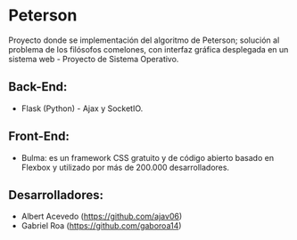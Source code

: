 # Peterson
Proyecto donde se implementación del algoritmo de Peterson; solución al problema de los filósofos comelones, con interfaz gráfica desplegada en un sistema web - Proyecto de Sistema Operativo.

## Back-End:
* Flask (Python) - Ajax y SocketIO.

## Front-End:
* Bulma: es un framework CSS gratuito y de código abierto basado en Flexbox y utilizado por más de 200.000 desarrolladores.

## Desarrolladores:
* Albert Acevedo (https://github.com/ajav06)
* Gabriel Roa (https://github.com/gaboroa14)
